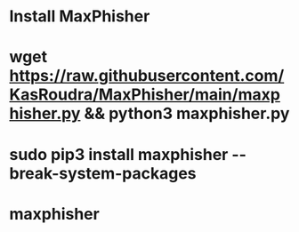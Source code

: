# Install MaxPhisher

# wget https://raw.githubusercontent.com/KasRoudra/MaxPhisher/main/maxphisher.py && python3 maxphisher.py
# sudo pip3 install maxphisher --break-system-packages
# maxphisher
